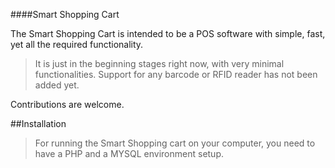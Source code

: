 ####Smart Shopping Cart

The Smart Shopping Cart is intended to be a POS software with simple, fast, yet all the required functionality.

>It is just in the beginning stages right now, with very minimal functionalities. Support for any barcode or RFID reader has not been added yet.

Contributions are welcome.

##Installation

>For running the Smart Shopping cart on your computer, you need to have a PHP and a MYSQL environment setup. 